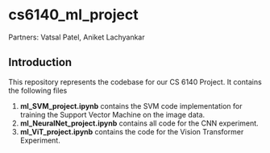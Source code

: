 # cs6140_ml_project

Partners: Vatsal Patel, Aniket Lachyankar

## Introduction

This repository represents the codebase for our CS 6140 Project. It contains the following files 

1. **ml_SVM_project.ipynb** contains the SVM code implementation for training the Support Vector Machine on the image data. 
2. **ml_NeuralNet_project.ipynb** contains all code for the CNN experiment. 
3. **ml_ViT_project.ipynb** contains the code for the Vision Transformer Experiment. 